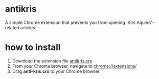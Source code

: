 antikris
========

A simple Chrome extension that prevents you from opening 'Kris Aquino'-related articles.


how to install
==============

1. Download the extension file [antikris.crx](https://github.com/kimerran/antikris/blob/master/extension/anti-kris.crx?raw=true)
1. From your Chrome browser, navigate to [chrome://extensions/](chrome://extensions/)
2. Drag **anti-kris.crx** to your Chrome browser
